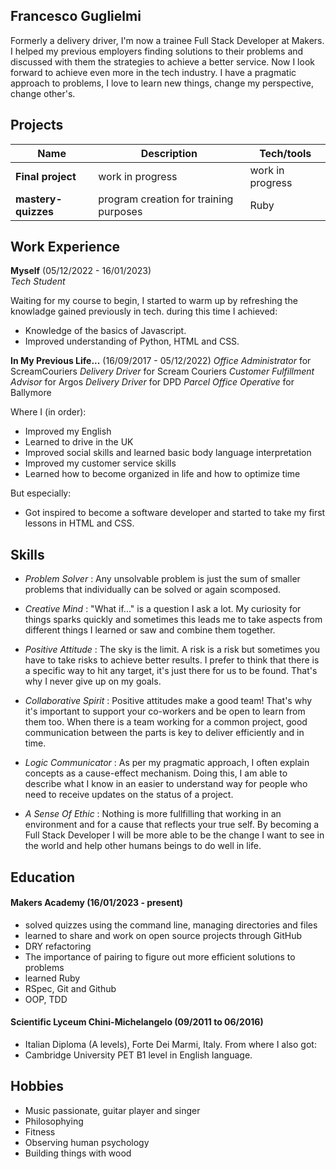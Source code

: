 ## Francesco Guglielmi

Formerly a delivery driver, I'm now a trainee Full Stack Developer at Makers. I helped my previous employers finding solutions to their problems and discussed with them the strategies to achieve a better service. Now I look forward to achieve even more in the tech industry. I have a pragmatic approach to problems, I love to learn new things, change my perspective, change other's.

## Projects

| Name                         | Description                           | Tech/tools         |
| ---------------------------- | --------------------------------------| ------------------ |
| **Final project**            |          work in progress             |  work in progress  |
| **mastery-quizzes**          | program creation for training purposes|        Ruby        |

## Work Experience

**Myself** (05/12/2022 - 16/01/2023)  
_Tech Student_

Waiting for my course to begin, I started to warm up by refreshing the knowladge gained previously in tech. during this time I achieved:

- Knowledge of the basics of Javascript.
- Improved understanding of Python, HTML and CSS.

**In My Previous Life...** (16/09/2017 - 05/12/2022)
_Office Administrator_ for ScreamCouriers 
_Delivery Driver_ for Scream Couriers
_Customer Fulfillment Advisor_ for Argos
_Delivery Driver_ for DPD
_Parcel Office Operative_ for Ballymore

Where I (in order):
- Improved my English
- Learned to drive in the UK
- Improved social skills and learned basic body language interpretation
- Improved my customer service skills 
- Learned how to become organized in life and how to optimize time 

But especially:
- Got inspired to become a software developer and started to take my first lessons in HTML and CSS.

## Skills
- _Problem Solver_ :
  Any unsolvable problem is just the sum of smaller problems that individually can be solved or again scomposed.

- _Creative Mind_ :
  "What if..." is a question I ask a lot. My curiosity for things sparks quickly and sometimes this leads me to take aspects from different things I learned or saw and combine them together.

- _Positive Attitude_ :
  The sky is the limit. A risk is a risk but sometimes you have to take risks to achieve better results. I prefer to think that there is a specific way to hit any target, it's just there for us to be found. That's why I never give up on my goals.

- _Collaborative Spirit_ :
  Positive attitudes make a good team! That's why it's important to support your co-workers and be open to learn from them too.
  When there is a team working for a common project, good communication between the parts is key to deliver efficiently and in time.

- _Logic Communicator_ :
  As per my pragmatic approach, I often explain concepts as a cause-effect mechanism. Doing this, I am able to describe what I know in an easier to understand way for people who need to receive updates on the status of a project.

- _A Sense Of Ethic_ :
  Nothing is more fullfilling that working in an environment and for a cause that reflects your true self. By becoming a Full Stack Developer I will be more able to be the change I want to see in the world and help other humans beings to do well in life.

## Education

#### Makers Academy (16/01/2023 - present)

- solved quizzes using the command line, managing directories and files
- learned to share and work on open source projects through GitHub
- DRY refactoring
- The importance of pairing to figure out more efficient solutions to problems
- learned Ruby
- RSpec, Git and Github
- OOP, TDD

#### Scientific Lyceum Chini-Michelangelo (09/2011 to 06/2016)

- Italian Diploma (A levels), Forte Dei Marmi, Italy.
From where I also got:
- Cambridge University PET B1 level in English language.

## Hobbies

- Music passionate, guitar player and singer 
- Philosophying
- Fitness
- Observing human psychology
- Building things with wood 
